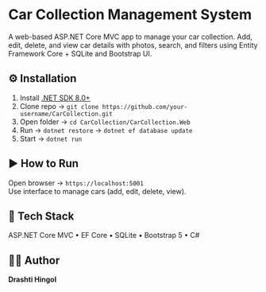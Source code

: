 # Car Collection Management System

A web-based ASP.NET Core MVC app to manage your car collection. Add, edit, delete, and view car details with photos, search, and filters using Entity Framework Core + SQLite and Bootstrap UI.

## ⚙️ Installation
1. Install [.NET SDK 8.0+](https://dotnet.microsoft.com/en-us/download)  
2. Clone repo → `git clone https://github.com/your-username/CarCollection.git`  
3. Open folder → `cd CarCollection/CarCollection.Web`  
4. Run → `dotnet restore` → `dotnet ef database update`  
5. Start → `dotnet run`

## ▶️ How to Run
Open browser → `https://localhost:5001`  
Use interface to manage cars (add, edit, delete, view).

## 🧰 Tech Stack
ASP.NET Core MVC • EF Core • SQLite • Bootstrap 5 • C#

## 👩‍💻 Author
**Drashti Hingol** 
